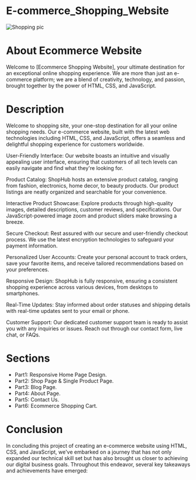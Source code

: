 # E-commerce_Shopping_Website
![Shopping pic](https://github.com/Sangramkumarmohanty/E-commerce_Shopping_Website/assets/109337991/165aa6f1-6daa-477c-a448-bee79fbd91cc)
# About Ecommerce Website
Welcome to [Ecommerce Shopping Website], your ultimate destination for an exceptional online shopping experience. We are more than just an e-commerce platform; we are a blend of creativity, technology, and passion, brought together by the power of HTML, CSS, and JavaScript.

# Description
Welcome to shopping site, your one-stop destination for all your online shopping needs. Our e-commerce website, built with the latest web technologies including HTML, CSS, and JavaScript, offers a seamless and delightful shopping experience for customers worldwide.

User-Friendly Interface: 
Our website boasts an intuitive and visually appealing user interface, ensuring that customers of all tech levels can easily navigate and find what they're looking for.

Product Catalog:
ShopHub hosts an extensive product catalog, ranging from fashion, electronics, home decor, to beauty products. Our product listings are neatly organized and searchable for your convenience.

Interactive Product Showcase: 
Explore products through high-quality images, detailed descriptions, customer reviews, and specifications. Our JavaScript-powered image zoom and product sliders make browsing a breeze.

Secure Checkout: 
Rest assured with our secure and user-friendly checkout process. We use the latest encryption technologies to safeguard your payment information.

Personalized User Accounts: 
Create your personal account to track orders, save your favorite items, and receive tailored recommendations based on your preferences.

Responsive Design: 
ShopHub is fully responsive, ensuring a consistent shopping experience across various devices, from desktops to smartphones.

Real-Time Updates: 
Stay informed about order statuses and shipping details with real-time updates sent to your email or phone.

Customer Support: 
Our dedicated customer support team is ready to assist you with any inquiries or issues. Reach out through our contact form, live chat, or FAQs.

# Sections
- Part1: Responsive Home Page Design.
- Part2: Shop Page & Single Product Page.
- Part3: Blog Page.
- Part4: About Page.
- Part5: Contact Us.
- Part6: Ecommerce Shopping Cart.             

# Conclusion
In concluding this project of creating an e-commerce website using HTML, CSS, and JavaScript, we've embarked on a journey that has not only expanded our technical skill set but has also brought us closer to achieving our digital business goals. Throughout this endeavor, several key takeaways and achievements have emerged:
